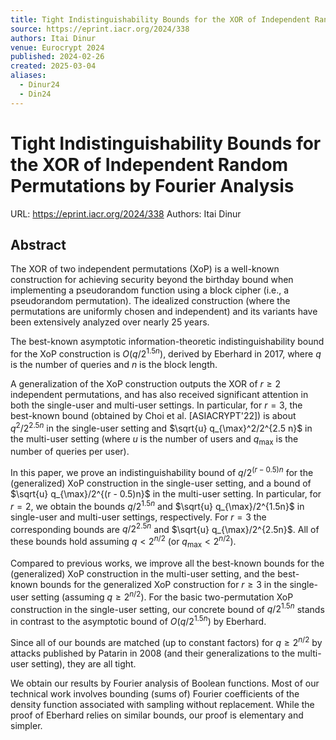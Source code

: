 ```yaml
---
title: Tight Indistinguishability Bounds for the XOR of Independent Random Permutations by Fourier Analysis
source: https://eprint.iacr.org/2024/338
authors: Itai Dinur
venue: Eurocrypt 2024
published: 2024-02-26
created: 2025-03-04
aliases:
  - Dinur24
  - Din24
---
```

# Tight Indistinguishability Bounds for the XOR of Independent Random Permutations by Fourier Analysis
URL: https://eprint.iacr.org/2024/338
Authors: Itai Dinur

## Abstract
The XOR of two independent permutations (XoP) is a well-known construction for achieving security beyond the birthday bound when implementing a pseudorandom function using a block cipher (i.e., a pseudorandom permutation). The idealized construction (where the permutations are uniformly chosen and independent) and its variants have been extensively analyzed over nearly 25 years.

The best-known asymptotic information-theoretic indistinguishability bound for the XoP construction is $O(q/2^{1.5n})$, derived by Eberhard in 2017, where $q$ is the number of queries and $n$ is the block length.

A generalization of the XoP construction outputs the XOR of $r \geq 2$ independent permutations, and has also received significant attention in both the single-user and multi-user settings. In particular, for $r = 3$, the best-known bound (obtained by Choi et al. [ASIACRYPT'22]) is about $q^2/2^{2.5 n}$ in the single-user setting and $\sqrt{u} q_{\max}^2/2^{2.5 n}$ in the multi-user setting (where $u$ is the number of users and $q_{\max}$ is the number of queries per user).

In this paper, we prove an indistinguishability bound of $q/2^{(r - 0.5)n}$ for the (generalized) XoP construction in the single-user setting, and a bound of $\sqrt{u} q_{\max}/2^{(r - 0.5)n}$ in the multi-user setting. In particular, for $r=2$, we obtain the bounds $q/2^{1.5n}$ and $\sqrt{u} q_{\max}/2^{1.5n}$ in single-user and multi-user settings, respectively. For $r=3$ the corresponding bounds are $q/2^{2.5n}$ and $\sqrt{u} q_{\max}/2^{2.5n}$. All of these bounds hold assuming $q < 2^{n/2}$ (or $q_{\max} < 2^{n/2})$.

Compared to previous works, we improve all the best-known bounds for the (generalized) XoP construction in the multi-user setting, and the best-known bounds for the generalized XoP construction for $r\geq 3$ in the single-user setting (assuming $q\geq 2^{n/2}$). For the basic two-permutation XoP construction in the single-user setting, our concrete bound of $q/2^{1.5n}$ stands in contrast to the asymptotic bound of $O(q/2^{1.5n})$ by Eberhard. 

Since all of our bounds are matched (up to constant factors) for $q\geq 2^{n/2}$ by attacks published by Patarin in 2008 (and their generalizations to the multi-user setting), they are all tight. 

We obtain our results by Fourier analysis of Boolean functions. Most of our technical work involves bounding (sums of) Fourier coefficients of the density function associated  with sampling without replacement. While the proof of Eberhard relies on similar bounds, our proof is elementary and simpler.